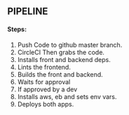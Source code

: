## PIPELINE

#### Steps:

1. Push Code to github master branch.
1. CircleCI Then grabs the code.
1. Installs front and backend deps.
1. Lints the frontend.
1. Builds the front and backend.
1. Waits for approval
1. If approved by a dev
1. Installs aws, eb and sets env vars.
1. Deploys both apps.
